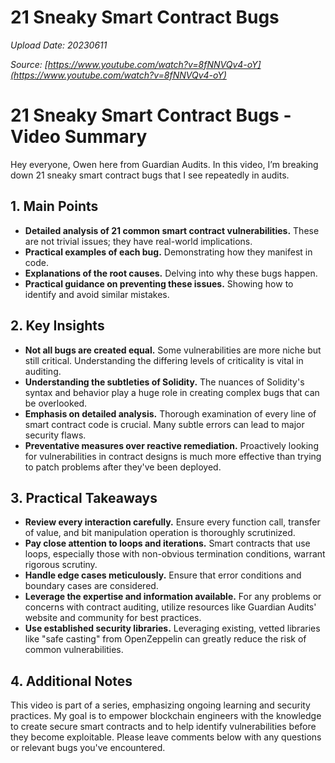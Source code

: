 # 21 Sneaky Smart Contract Bugs

*Upload Date: 20230611*

*Source: [https://www.youtube.com/watch?v=8fNNVQv4-oY](https://www.youtube.com/watch?v=8fNNVQv4-oY)*

# 21 Sneaky Smart Contract Bugs - Video Summary

Hey everyone, Owen here from Guardian Audits.  In this video, I’m breaking down 21 sneaky smart contract bugs that I see repeatedly in audits.

## 1. Main Points

*   **Detailed analysis of 21 common smart contract vulnerabilities.**  These are not trivial issues; they have real-world implications.
*   **Practical examples of each bug.** Demonstrating how they manifest in code.
*   **Explanations of the root causes.**  Delving into why these bugs happen.
*   **Practical guidance on preventing these issues.**  Showing how to identify and avoid similar mistakes.


## 2. Key Insights

*   **Not all bugs are created equal.** Some vulnerabilities are more niche but still critical.  Understanding the differing levels of criticality is vital in auditing.
*   **Understanding the subtleties of Solidity.** The nuances of Solidity's syntax and behavior play a huge role in creating complex bugs that can be overlooked.
*   **Emphasis on detailed analysis.**  Thorough examination of every line of smart contract code is crucial.  Many subtle errors can lead to major security flaws.
*   **Preventative measures over reactive remediation.**  Proactively looking for vulnerabilities in contract designs is much more effective than trying to patch problems after they've been deployed.


## 3. Practical Takeaways

*   **Review every interaction carefully.**  Ensure every function call, transfer of value, and bit manipulation operation is thoroughly scrutinized.
*   **Pay close attention to loops and iterations.**  Smart contracts that use loops, especially those with non-obvious termination conditions, warrant rigorous scrutiny.
*   **Handle edge cases meticulously.** Ensure that error conditions and boundary cases are considered.
*   **Leverage the expertise and information available.** For any problems or concerns with contract auditing, utilize resources like Guardian Audits' website and community for best practices.
*   **Use established security libraries.**  Leveraging existing, vetted libraries like "safe casting" from OpenZeppelin can greatly reduce the risk of common vulnerabilities.



## 4. Additional Notes

This video is part of a series, emphasizing ongoing learning and security practices.  My goal is to empower blockchain engineers with the knowledge to create secure smart contracts and to help identify vulnerabilities before they become exploitable. Please leave comments below with any questions or relevant bugs you've encountered.